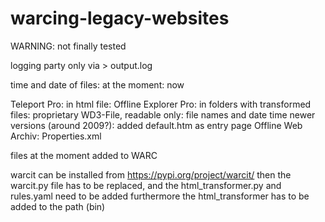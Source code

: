 # warcing-legacy-websites

WARNING: not finally tested

logging party only via > output.log

time and date of files: at the moment: now

Teleport Pro: in html file: <tpp apps>
Offline Explorer Pro: in folders with transformed files:
    proprietary WD3-File, readable only: file names and date time
    newer versions (around 2009?): added default.htm as entry page
Offline Web Archiv: Properties.xml

files at the moment added to WARC

warcit can be installed from https://pypi.org/project/warcit/
then the warcit.py file has to be replaced,
and the html_transformer.py and rules.yaml need to be added
furthermore the html_transformer has to be added to the path (bin)
